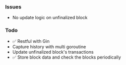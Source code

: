 ### Issues
- No update logic on unfinalized block

### Todo
- ✅ Restful with Gin
- Capture history with multi goroutine
- Update unfinalized block's transactions
- ✅ Store block data and check the blocks periodically